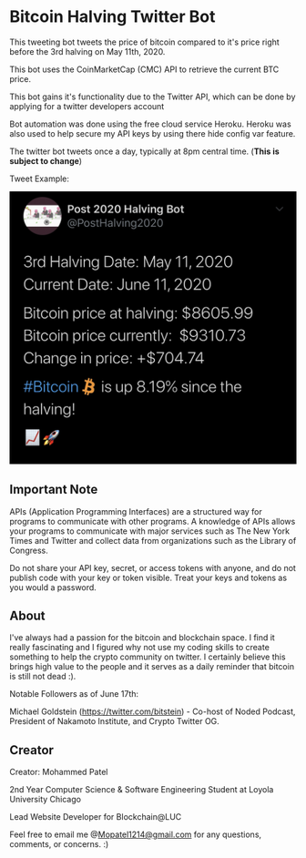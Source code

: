 # Bitcoin Halving Twitter Bot


This tweeting bot tweets the price of bitcoin compared to it's price right before the 3rd halving
on May 11th, 2020.

This bot uses the CoinMarketCap (CMC) API to retrieve the current BTC price.

This bot gains it's functionality due to the Twitter API, which can be done by applying for a twitter developers account


Bot automation was done using the free cloud service Heroku. Heroku was also used to help secure my API keys by using there
hide config var feature.


The twitter bot tweets once a day, typically at 8pm central time. (**This is subject to change**)

Tweet Example:

![Tweet Example](NewTweetEx.jpeg)



## Important Note


APIs (Application Programming Interfaces) are a structured way for programs to communicate with other programs. A knowledge of APIs allows your programs to communicate with major services such as The New York Times and Twitter and collect data from organizations such as the Library of Congress. 

Do not share your API key, secret, or access tokens with anyone, and do not publish code with your key or token visible. Treat your keys and tokens as you would a password.



## About

I've always had a passion for the bitcoin and blockchain space. I find it really fascinating and I figured why not use my coding skills to create something to help the crypto community on twitter. I certainly believe this brings high value to the people and it serves as a daily reminder that bitcoin is still not dead :).


Notable Followers as of June 17th:

Michael Goldstein (https://twitter.com/bitstein) - Co-host of Noded Podcast, President of Nakamoto Institute, and Crypto Twitter OG.



## Creator
Creator: Mohammed Patel

2nd Year Computer Science & Software Engineering Student at Loyola University Chicago

Lead Website Developer for Blockchain@LUC

Feel free to email me @Mopatel1214@gmail.com for any questions, comments, or concerns. :)



